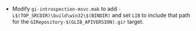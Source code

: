 - Modify `gi-introspection-msvc.mak` to add `-L$(TOP_SRCDIR)\build\win32\$(BINDIR)` and set `LIB` to include that path
for the `GIRepository-$(GLIB_APIVERSION).gir` target.
